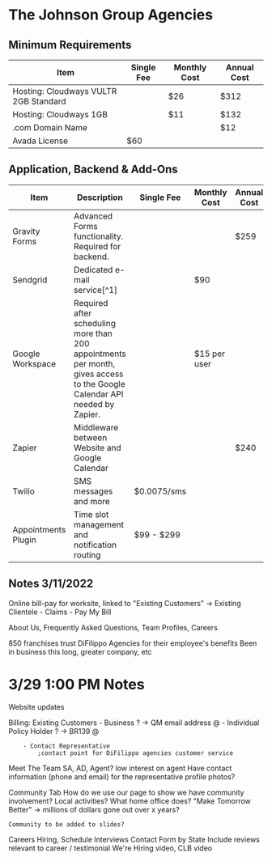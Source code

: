 # The Johnson Group Agencies

## Minimum Requirements

| Item | Single Fee |Monthly Cost | Annual Cost |
| ------- | ---------- |------------ | ----------- |
| Hosting: Cloudways VULTR 2GB Standard | | $26 | $312 |
| Hosting: Cloudways 1GB | | $11 | $132 |
| .com Domain Name | | | $12 |
| Avada License | $60 | | |

## Application, Backend & Add-Ons

| Item | Description | Single Fee | Monthly Cost | Annual Cost |
| ---- | ----------- | ---------- | ------------ | ----------- |
| Gravity Forms | Advanced Forms functionality. Required for backend. | | | $259 |
| Sendgrid | Dedicated e-mail service[^1] | | $90 | |
| Google Workspace | Required after scheduling more than 200 appointments per month, gives access to the Google Calendar API needed by Zapier. | | $15 per user | |
| Zapier | Middleware between Website and Google Calendar | | | $240 |
| Twilio | SMS messages and more | $0.0075/sms | | |
| Appointments Plugin | Time slot management and notification routing | $99 - $299 | | |

## Notes 3/11/2022

Online bill-pay for worksite, linked to "Existing Customers" -> Existing Clientele
    - Claims
    - Pay My Bill

About Us, Frequently Asked Questions, Team Profiles, Careers

850 franchises trust DiFilippo Agencies for their employee's benefits
Been in business this long, greater company, etc


# 3/29 1:00 PM Notes

Website updates

Billing:
    Existing Customers
        - Business ? -> QM email address @
        - Individual Policy Holder ? -> BR139 @

        - Contact Representative
            ;contact point for DiFilippo agencies customer service

Meet The Team
    SA, AD, Agent? low interest on agent
    Have contact information (phone and email) for the representative
    profile photos?

Community Tab
    How do we use our page to show we have community involvement?
    Local activities? What home office does?
    "Make Tomorrow Better" -> millions of dollars gone out over x years?

    Community to be added to slides?

Careers
    Hiring, Schedule Interviews
    Contact Form by State
    Include reviews relevant to career / testimonial
    We're Hiring video, CLB video